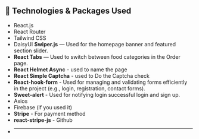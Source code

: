 ## 🧩 Technologies & Packages Used

- React.js
- React Router
- Tailwind CSS
- DaisyUI
**Swiper.js** — Used for the homepage banner and featured section slider.
- **React Tabs** — Used to switch between food categories in the Order page.
- **React Helmet Async** - used to name the page 
- **React Simple Captcha** - used to Do the Captcha check
- **React-hook-form** - Used for managing and validating forms efficiently in the project (e.g., login, registration, contact forms).
- **Sweet-alert** - Used for notifying login successful login and sign up.
- Axios
- Firebase (if you used it)
- **Stripe** - For payment method
- **react-stripe-js** - Github
- ****